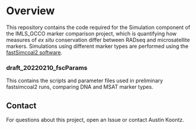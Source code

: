 # Overview

This repository contains the code required for the Simulation component of the IMLS_GCCO marker comparison project, which is quantifying how measures of *ex situ* conservation differ between RADseq and microsatellite markers.
Simulations using different marker types are performed using the [fastSimcoal2 software](http://cmpg.unibe.ch/software/fastsimcoal27/).

### draft_20220210_fscParams
This contains the scripts and parameter files used in preliminary fastsimcoal2 runs, comparing DNA and MSAT marker types.

## Contact
For questions about this project, open an Issue or contact Austin Koontz.

